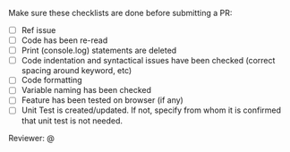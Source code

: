 Make sure these checklists are done before submitting a PR:

- [ ] Ref issue
- [ ] Code has been re-read
- [ ] Print (console.log) statements are deleted
- [ ] Code indentation and syntactical issues have been checked (correct spacing around keyword, etc)
- [ ] Code formatting
- [ ] Variable naming has been checked
- [ ] Feature has been tested on browser (if any)
- [ ] Unit Test is created/updated. If not, specify from whom it is confirmed that unit test is not needed.

Reviewer: @
